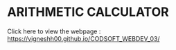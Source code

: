 # ARITHMETIC CALCULATOR

Click here to view the webpage : https://vigneshh00.github.io/CODSOFT_WEBDEV_03/
